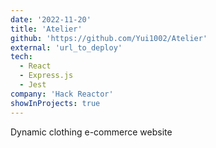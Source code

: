 ```yaml
---
date: '2022-11-20'
title: 'Atelier'
github: 'https://github.com/Yui1002/Atelier'
external: 'url_to_deploy'
tech:
  - React
  - Express.js
  - Jest
company: 'Hack Reactor'
showInProjects: true
---
```


Dynamic clothing e-commerce website

